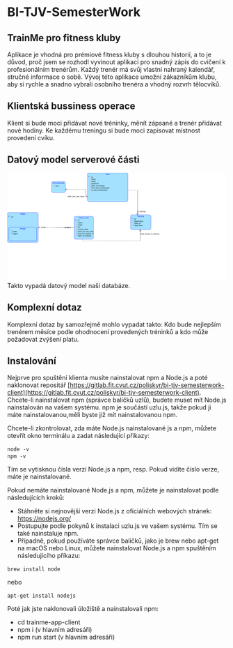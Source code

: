 # BI-TJV-SemesterWork


## TrainMe pro fitness kluby
Aplikace je vhodná pro prémiové fitness kluby s dlouhou historií, a to je důvod, proč jsem se rozhodl vyvinout aplikaci pro snadný zápis do cvičení k profesionálním trenérům. Každý trenér má svůj vlastní nahraný kalendář, stručné informace o sobě. Vývoj této aplikace umožní zákazníkům klubu, aby si rychle a snadno vybrali osobního trenéra a vhodný rozvrh tělocvíků. 
## Klientská bussiness operace 
Klient si bude moci přidávat nové tréninky, měnít zápsané a trenér přidávat nové hodiny. Ke každému treningu si bude moci zapisovat místnost provedení cvíku. 

## Datový model serverové části 
<img src="diagram_1_.png" style="background-color: white"/> 
Takto vypadá datový model naší databáze.

## Komplexní dotaz 
Komplexní dotaz by samozřejmě mohlo vypadat takto: Kdo bude nejlepším trenérem měsíce podle ohodnocení provedených tréninků a kdo může požadovat zvýšení platu.

## Instalování
Nejprve pro spuštění klienta musíte nainstalovat npm a Node.js a poté naklonovat repositář [https://gitlab.fit.cvut.cz/poliskyr/bi-tjv-semesterwork-client](https://gitlab.fit.cvut.cz/poliskyr/bi-tjv-semesterwork-client).  
Chcete-li nainstalovat npm (správce balíčků uzlů), budete muset mít Node.js nainstalován na vašem systému.  npm je součástí uzlu.js, takže pokud ji máte nainstalovanou,měli byste již mít nainstalovanou npm.

Chcete-li zkontrolovat, zda máte Node.js nainstalované js a npm, můžete otevřít okno terminálu a zadat následující příkazy:
```
node -v
npm -v
```
Tím se vytisknou čísla verzí Node.js a npm, resp. Pokud vidíte číslo verze, máte je nainstalované.

Pokud nemáte nainstalované Node.js a npm, můžete je nainstalovat podle následujících kroků:

- Stáhněte si nejnovější verzi Node.js z oficiálních webových stránek: https://nodejs.org/
- Postupujte podle pokynů k instalaci uzlu.js ve vašem systému. Tím se také nainstaluje npm.
- Případně, pokud používáte správce balíčků, jako je brew nebo apt-get na macOS nebo Linux, můžete nainstalovat Node.js a npm spuštěním následujícího příkazu:

```
brew install node
```
nebo
```
apt-get install nodejs
```

Poté jak jste naklonovali úložiště a nainstalovali npm:
- cd trainme-app-client
- npm i (v hlavním adresáři)
- npm run start (v hlavním adresáři)

